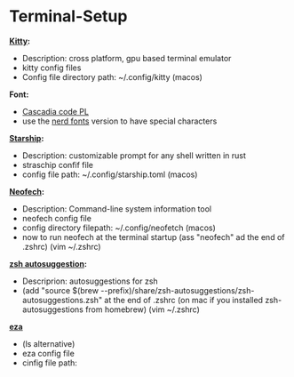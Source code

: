 # Terminal-Setup

**[Kitty](https://github.com/kovidgoyal/kitty):**
  - Description: cross platform, gpu based terminal emulator 
  - kitty config files
  - Config file directory path:  ~/.config/kitty (macos)

**Font:**
  - [Cascadia code PL](https://github.com/microsoft/cascadia-code)
  - use the [nerd fonts](https://github.com/ryanoasis/nerd-fonts) version to have special characters

**[Starship](https://github.com/starship/starship):**
  - Description: customizable prompt for any shell written in rust
  - straschip confif file
  - config file path:  ~/.config/starship.toml (macos)

**[Neofech](https://github.com/dylanaraps/neofetch):**
  - Description: Command-line system information tool
  - neofech config file
  - config directory filepath: ~/.config/neofetch (macos)
  - now to run neofech at the terminal startup (ass "neofech" ad the end of .zshrc) (vim ~/.zshrc)
  
**[zsh autosuggestion](https://github.com/zsh-users/zsh-autosuggestions):**
  - Descriprion: autosuggestions for zsh
  - (add "source $(brew --prefix)/share/zsh-autosuggestions/zsh-autosuggestions.zsh" at the end of .zshrc (on mac if you installed zsh-autosuggestions from homebrew) (vim ~/.zshrc)

**[eza](https://github.com/eza-community/eza)**
  - (ls alternative)
  - eza config file
  - cinfig file path: 
